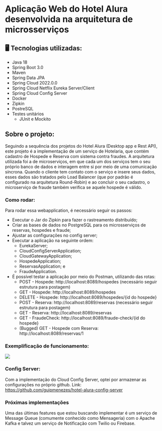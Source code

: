 # Aplicação Web do Hotel Alura desenvolvida na arquitetura de microsserviços

## 🖥️ Tecnologias utilizadas:
* Java 18
* Spring Boot 3.0
* Maven
* Spring Data JPA
* Spring Cloud 2022.0.0
* Spring Cloud Netflix Eureka Server/Client
* Spring Cloud Config Server
* Docker
* Zipkin
* PostreSQL
* Testes unitários
  * JUnit e Mockito

## Sobre o projeto:
Seguindo a sequência dos projetos do Hotel Alura (Desktop app e Rest API), este projeto é a implementação de um serviço de Hotelaria, que contém cadastro de Hospede e Reserva com sistema contra fraudes.
A arquitetura utilizada foi a de microserviços, em que cada um dos serviços tem o seu próprio banco de dados e interagem entre si por meio de uma comunicação síncrona.
Quando o cliente tem contato com o serviço e insere seus dados, esses dados são tratados pelo Load Balancer (que por padrão é configurado na arquitetura Round-Robin) e ao concluir o seu cadastro, o microserviço de fraude também verifica se aquele hospede é válido.
<br>

### Como rodar:
Para rodar essa webapplication, é necessário seguir os passos:
* Executar o Jar do Zipkin para fazer o rastreamento distribuído;
* Criar as bases de dados no PostgreSQL para os microsserviços de reservas, hospedes e fraude;
* Ajustar as configurações no config server;
* Executar a aplicação na seguinte ordem:
  * EurekaServer;
  * CloudConfigServerApplication;
  * CloudGatewayApplication;
  * HospedeApplication;
  * ReservasApplication; e
  * FraudeApplication.
* É possível testar a aplicação por meio do Postman, utilizando das rotas:
  * POST - Hospede: http://localhost:8089/hospedes (necessário seguir estrutura para postagem)
  * GET - Hospede: http://localhost:8089/hospedes
  * DELETE - Hospede: http://localhost:8089/hospedes/{id do hospede}
  * POST - Reserva: http://localhost:8089/reservas (necessário seguir estrutura para postagem)
  * GET - Reserva: http://localhost:8089/reservas
  * GET - FraudeCheck: http://localhost:8089/fraude-check/{id do hospede}
  * (Bugged) GET - Hospede com Reserva: http://localhost:8089/reservas/1

### Exemplificação de funcionamento:
<img src="https://user-images.githubusercontent.com/86692306/213831794-44d95f2d-e760-4b2e-a676-1201e72a79df.png" />
<br>

### Config Server:
Com a implementação do Cloud Config Server, optei por armazenar as configurações no próprio github.
Link: https://github.com/guipmenezes/hotel-alura-config-server

### Próximas implementações

Uma das últimas features que estou buscando implementar é um serviço de Message Queue (comumente conhecido como Mensageria) com o Apache Kafka e talvez um serviço de Notificação com Twilio ou Firebase.
<br>
<br>
